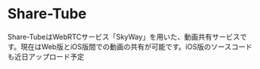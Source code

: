 # Share-Tube
Share-TubeはWebRTCサービス「SkyWay」を用いた、動画共有サービスです。現在はWeb版とiOS版間での動画の共有が可能です。iOS版のソースコードも近日アップロード予定
